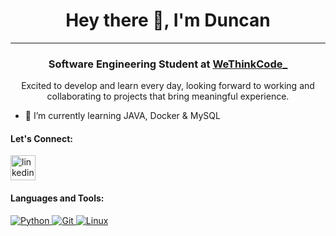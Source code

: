 <h1 align="center">Hey there 👋, I'm Duncan</h1>
<hr>

<h3 align="center">Software Engineering Student at <a href="https://wethinkcode.co.za/">WeThinkCode_</a></h3>

<p align="center">Excited to develop and learn every day, looking forward to working and collaborating to projects that bring meaningful experience.</p>

- 🌱 I’m currently learning JAVA, Docker & MySQL

<h4>Let's Connect:</h4>

<p>
  <a href="https://www.linkedin.com/in/duncan-van-heerden-6a852a221?lipi=urn%3Ali%3Apage%3Ad_flagship3_profile_view_base_contact_details%3BAKrIhkYrQqmrhf0ORRVMsw%3D%3D">
    <img src='https://cdn.jsdelivr.net/npm/simple-icons@3.0.1/icons/linkedin.svg' alt='linkedin' height='40'>
  </a>
</p>

<h4>Languages and Tools:</h4>

<p>
  <a href="https://www.python.org">
    <img src="https://img.shields.io/badge/-Python-3776AB?logo=python&logoColor=white" alt="Python" />
  </a>
  <a href="https://git-scm.com">
    <img src="https://img.shields.io/badge/-Git-F05032?logo=git&logoColor=white" alt="Git" />
  </a>
  <a href="https://www.linux.org">
    <img src="https://img.shields.io/badge/-Linux-FCC624?logo=linux&logoColor=white" alt="Linux" />
  </a>
</p>
